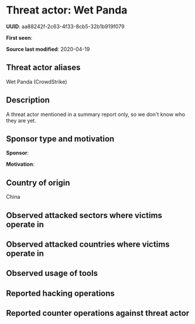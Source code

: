 # Threat actor: Wet Panda

**UUID**: aa88242f-2c63-4f33-8cb5-32b1b919f079

**First seen**: 

**Source last modified**: 2020-04-19

## Threat actor aliases

Wet Panda (CrowdStrike)

## Description

A threat actor mentioned in a summary report only, so we don't know who they are yet.

## Sponsor type and motivation

**Sponsor**: 

**Motivation**: 


## Country of origin

China

## Observed attacked sectors where victims operate in



## Observed attacked countries where victims operate in



## Observed usage of tools



## Reported hacking operations



## Reported counter operations against threat actor





